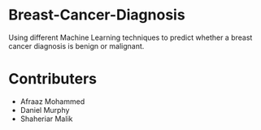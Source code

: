 # Breast-Cancer-Diagnosis
Using different Machine Learning techniques to predict whether a breast cancer diagnosis is benign or malignant.

# Contributers
- Afraaz Mohammed
- Daniel Murphy
- Shaheriar Malik

